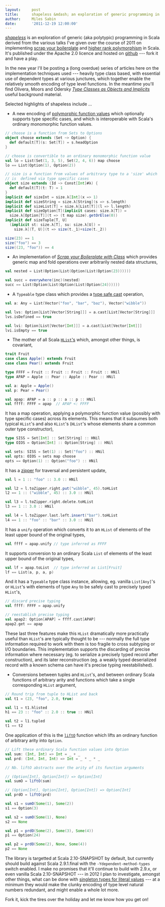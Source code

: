 ```yaml
---
layout:     post
title:      shapeless &mdash; an exploration of generic programming in Scala
author:     Miles Sabin
date:       '2011-12-19 12:00:00'
---
```


[_shapeless_][shapeless] is an exploration of generic (aka polytypic) programming in Scala derived from the various
talks I've given over the course of 2011 on implementing [scrap your boilerplate][syb] and [higher rank
polymorphism][higherrank] in Scala. It's published under the Apache 2.0 licence and hosted on [github][shapeless] ---
fork it and have a play.

<span class="break"></span>

In the new year I'll be posting a (long overdue) series of articles here on the implementation techniques used ---
heavily type class based, with essential use of dependent types at various junctures, which together enable the
relatively smooth encoding of type level functions. In the meantime you'll find Olivera, Moors and Odersky [_Type
Classes as Objects and Implicits_][tcoi] useful background material.

Selected highlights of shapeless include ...

* A new encoding of [polymorphic function values][poly] which optionally supports type specific cases, and which is
  interoperable with Scala's ordinary monomorphic function values.

```scala
// choose is a function from Sets to Options
object choose extends (Set ~> Option) {
  def default[T](s: Set[T]) = s.headOption
}

// choose is convertible to an ordinary monomorphic function value
val lo = List(Set(1, 3, 5), Set(2, 4, 6)) map choose
lo == List(Option(1), Option(2))

// size is a function from values of arbitrary type to a 'size' which
// is  defined via type specific cases
object size extends (Id ~> Const[Int]#λ) {
  def default[T](t: T) = 1
}
implicit def sizeInt = size.λ[Int](x => 1)
implicit def sizeString = size.λ[String](s => s.length)
implicit def sizeList[T] = size.λ[List[T]](l => l.length)
implicit def sizeOption[T](implicit cases: size.λ[T]) =
  size.λ[Option[T]](t => (t map size).getOrElse(0))
implicit def sizeTuple[T, U]
  (implicit st: size.λ[T], su: size.λ[U]) =
    size.λ[(T, U)](t => size(t._1)+size(t._2))

size(23) == 1
size("foo") == 3
size((23, "foo")) == 4
```

* An implementation of [_Scrap your Boilerplate with Class_][syb] which provides generic map and fold operations over
  arbitrarily nested data structures,

```scala
val nested = List(Option(List(Option(List(Option(23))))))

val succ = everywhere(inc)(nested)
succ == List(Option(List(Option(List(Option(24))))))
```

* A `Typeable` type class which provides a [type safe cast][typeable] operation,

```scala
val a: Any = List(Vector("foo", "bar", "baz"), Vector("wibble"))

val lvs: Option[List[Vector[String]]] = a.cast[List[Vector[String]]]
lvs.isDefined == true

val lvi: Option[List[Vector[Int]]] = a.cast[List[Vector[Int]]]
lvi.isEmpty == true
```

* The mother of all Scala [`HList`'s][hlist] which, amongst other things, is covariant,

```scala
trait Fruit
case class Apple() extends Fruit
case class Pear() extends Fruit

type FFFF = Fruit :: Fruit :: Fruit :: Fruit :: HNil
type APAP = Apple :: Pear :: Apple :: Pear :: HNil

val a: Apple = Apple()
val p: Pear = Pear()

val apap: APAP = a :: p :: a :: p :: HNil
val ffff: FFFF = apap  // APAP <: FFFF
```

It has a map operation, applying a polymorphic function value (possibly with type specific cases) across its elements.
This means that it subsumes both typical `HList`'s and also `KList`'s (`HList`'s whose elements share a common outer
type constructor),

```scala
type SISS = Set[Int] :: Set[String] :: HNil
type OIOS = Option[Int] :: Option[String] :: HNil

val sets: SISS = Set(1) :: Set("foo") :: HNil
val opts: OIOS = sets map choose
opts == Option(1) :: Option("foo") :: HNil
```

It has a [zipper][zipper] for traversal and persistent update,

```scala
val l = 1 :: "foo" :: 3.0 :: HNil

val l2 = l.toZipper.right.put("wibble", 45).toHList
l2 == 1 :: ("wibble", 45) :: 3.0 :: HNil

val l3 = l.toZipper.right.delete.toHList
l3 == 1 :: 3.0 :: HNil

val l4 = l.toZipper.last.left.insert("bar").toHList
l4 == 1 :: "foo" :: "bar" :: 3.0 :: HNil
```

It has a `unify` operation which converts it to an `HList` of elements of the least upper bound of the original types,

```scala
val ffff = apap.unify // type inferred as FFFF
```

It supports conversion to an ordinary Scala `List` of elements of the least upper bound of the original types,

```scala
val lf = apap.toList  // type inferred as List[Fruit]
lf == List(a, p, a, p)
```

And it has a `Typeable` type class instance, allowing, eg. vanilla `List[Any]`'s or `HList`'s with elements of type
`Any` to be safely cast to precisely typed `HList`'s,

```scala
// discard precise typing
val ffff: FFFF = apap.unify

// reestablish precise typing
val apap2: Option[APAP] = ffff.cast[APAP]
apap2.get == apap
```

These last three features make this `HList` dramatically more practically useful than `HList`'s are typically thought
to be --- normally the full type information required to work with them is too fragile to cross subtyping or I/O
boundaries. This implementation supports the discarding of precise information where necessary (eg. to serialize a
precisely typed record after construction), and its later reconstruction (eg. a weakly typed deserialized record with
a known schema can have it's precise typing reestabilished).

* Conversions between tuples and `HList`'s, and between ordinary Scala functions of arbitrary arity and functions
  which take a single corresponding `HList` argument,

```scala
// Round trip from tuple to HList and back
val t1 = (23, "foo", 2.0, true)

val l1 = t1.hlisted
h1 == 23 :: "foo" :: 2.0 :: true :: HNil

val t2 = l1.tupled
t1 == t2
```

One application of this is the [`liftO`][lift] function which lifts an ordinary function of arbitrary arity into
`Option`.

```scala
// Lift these ordinary Scala function values into Option
val sum: (Int, Int) => Int = _ + _
val prd: (Int, Int, Int) => Int = _ * _ * _

// Nb. liftO abstracts over the arity of its function arguments

// (Option[Int], Option[Int]) => Option[Int]
val sumO = liftO(sum)

// (Option[Int], Option[Int], Option[Int]) => Option[Int]
val prdO = liftO(prd)

val s1 = sumO(Some(1), Some(2))
s1 == Option(3)

val s2 = sumO(Some(1), None)
s2 == None

val p1 = prdO(Some(2), Some(3), Some(4))
p1 == Option(24)

val p2 = prdO(Some(2), None, Some(4))
p2 == None
```

The library is targetted at Scala 2.10-SNAPSHOT by default, but currently should build against Scala 2.9.1.final with
the `-Ydependent-method-types` switch enabled. I make no promises that it'll continue to build with 2.9.x, or even
vanilla Scala 2.10-SNAPSHOT --- in 2012 I plan to investigate, amongst other things, what can be done with [singleton
types for literal values][singletons] --- at a minimum they would make the clunky encoding of type level natural
numbers redundant, and might enable a whole lot more.

Fork it, kick the tires over the holiday and let me know how you get on!

[shapeless]: https://github.com/milessabin/shapeless
[syb]: http://research.microsoft.com/en-us/um/people/simonpj/papers/hmap/
[higherrank]: http://camlunity.ru/swap/ocaml/Sexy%20Types.pdf
[tcoi]: http://ropas.snu.ac.kr/~bruno/papers/TypeClasses.pdf
[poly]: https://github.com/milessabin/shapeless/blob/master/core/src/main/scala/shapeless/poly.scala
[typeable]: https://github.com/milessabin/shapeless/blob/master/core/src/main/scala/shapeless/typeable.scala
[hlist]: https://github.com/milessabin/shapeless/blob/master/core/src/main/scala/shapeless/hlists.scala
[zipper]: https://github.com/milessabin/shapeless/blob/master/core/src/main/scala/shapeless/zipper.scala
[lift]: https://github.com/milessabin/shapeless/blob/master/examples/src/main/scala/shapeless/examples/lift.scala
[singletons]: http://existentialtype.net/2008/07/21/literally-dependent-types/
